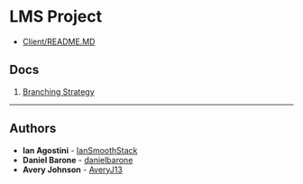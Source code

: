# LMS Project

- [Client/README.MD](https://github.com/danielbarone/lms/blob/master/client/README.md)

## Docs

1. [Branching Strategy](https://github.com/danielbarone/lms/blob/master/docs/branching-strategy.md)

- - - -

## Authors

* **Ian Agostini** - [IanSmoothStack](https://github.com/IanSmoothStack)
* **Daniel Barone** - [danielbarone](https://github.com/danielbarone)
* **Avery Johnson** - [AveryJ13](https://github.com/AveryJ13)
